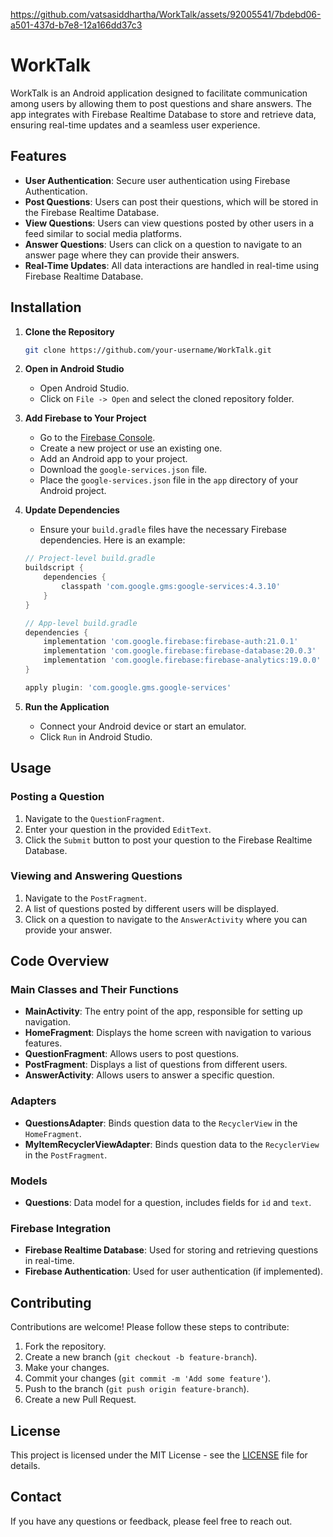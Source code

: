 

https://github.com/vatsasiddhartha/WorkTalk/assets/92005541/7bdebd06-a501-437d-b7e8-12a166dd37c3

# WorkTalk

WorkTalk is an Android application designed to facilitate communication among users by allowing them to post questions and share answers. The app integrates with Firebase Realtime Database to store and retrieve data, ensuring real-time updates and a seamless user experience.

## Features

- **User Authentication**: Secure user authentication using Firebase Authentication.
- **Post Questions**: Users can post their questions, which will be stored in the Firebase Realtime Database.
- **View Questions**: Users can view questions posted by other users in a feed similar to social media platforms.
- **Answer Questions**: Users can click on a question to navigate to an answer page where they can provide their answers.
- **Real-Time Updates**: All data interactions are handled in real-time using Firebase Realtime Database.



## Installation

1. **Clone the Repository**
    ```bash
    git clone https://github.com/your-username/WorkTalk.git
    ```
2. **Open in Android Studio**
    - Open Android Studio.
    - Click on `File -> Open` and select the cloned repository folder.

3. **Add Firebase to Your Project**
    - Go to the [Firebase Console](https://console.firebase.google.com/).
    - Create a new project or use an existing one.
    - Add an Android app to your project.
    - Download the `google-services.json` file.
    - Place the `google-services.json` file in the `app` directory of your Android project.

4. **Update Dependencies**
    - Ensure your `build.gradle` files have the necessary Firebase dependencies. Here is an example:
    ```gradle
    // Project-level build.gradle
    buildscript {
        dependencies {
            classpath 'com.google.gms:google-services:4.3.10'
        }
    }

    // App-level build.gradle
    dependencies {
        implementation 'com.google.firebase:firebase-auth:21.0.1'
        implementation 'com.google.firebase:firebase-database:20.0.3'
        implementation 'com.google.firebase:firebase-analytics:19.0.0'
    }

    apply plugin: 'com.google.gms.google-services'
    ```

5. **Run the Application**
    - Connect your Android device or start an emulator.
    - Click `Run` in Android Studio.

## Usage

### Posting a Question

1. Navigate to the `QuestionFragment`.
2. Enter your question in the provided `EditText`.
3. Click the `Submit` button to post your question to the Firebase Realtime Database.

### Viewing and Answering Questions

1. Navigate to the `PostFragment`.
2. A list of questions posted by different users will be displayed.
3. Click on a question to navigate to the `AnswerActivity` where you can provide your answer.

## Code Overview

### Main Classes and Their Functions

- **MainActivity**: The entry point of the app, responsible for setting up navigation.
- **HomeFragment**: Displays the home screen with navigation to various features.
- **QuestionFragment**: Allows users to post questions.
- **PostFragment**: Displays a list of questions from different users.
- **AnswerActivity**: Allows users to answer a specific question.

### Adapters

- **QuestionsAdapter**: Binds question data to the `RecyclerView` in the `HomeFragment`.
- **MyItemRecyclerViewAdapter**: Binds question data to the `RecyclerView` in the `PostFragment`.

### Models

- **Questions**: Data model for a question, includes fields for `id` and `text`.

### Firebase Integration

- **Firebase Realtime Database**: Used for storing and retrieving questions in real-time.
- **Firebase Authentication**: Used for user authentication (if implemented).

## Contributing

Contributions are welcome! Please follow these steps to contribute:

1. Fork the repository.
2. Create a new branch (`git checkout -b feature-branch`).
3. Make your changes.
4. Commit your changes (`git commit -m 'Add some feature'`).
5. Push to the branch (`git push origin feature-branch`).
6. Create a new Pull Request.

## License

This project is licensed under the MIT License - see the [LICENSE](LICENSE) file for details.

## Contact

If you have any questions or feedback, please feel free to reach out.

